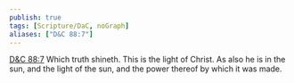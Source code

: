 ```yaml
---
publish: true
tags: [Scripture/DaC, noGraph]
aliases: ["D&C 88:7"]
---
```

[D&C 88:7](https://churchofjesuschrist.org/study/scriptures/dc-testament/dc/88?lang=eng&id=p7#p7) Which truth shineth. This is the light of Christ. As also he is in the sun, and the light of the sun, and the power thereof by which it was made.
